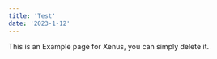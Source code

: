 ```yaml
---
title: 'Test'
date: '2023-1-12'
---
```


This is an Example page for Xenus, you can simply delete it.